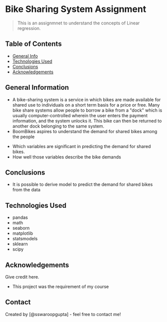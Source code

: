 # Bike Sharing System Assignment
> This is an assignmnet to understand the concepts of Linear regression.


## Table of Contents
* [General Info](#general-information)
* [Technologies Used](#technologies-used)
* [Conclusions](#conclusions)
* [Acknowledgements](#acknowledgements)

## General Information
- A bike-sharing system is a service in which bikes are made available for shared use to individuals on a short term basis for a price or free. Many bike share systems allow people to borrow a bike from a "dock" which is usually computer-controlled wherein the user enters the payment information, and the system unlocks it. This bike can then be returned to another dock belonging to the same system.
- BoomBikes aspires to understand the demand for shared bikes among the people
* Which variables are significant in predicting the demand for shared bikes.
* How well those variables describe the bike demands

## Conclusions
- It is possible to derive model to predict the demand for shared bikes from the data

## Technologies Used
- pandas
- math
- seaborn
- matplotlib
- statsmodels
- sklearn
- scipy

## Acknowledgements
Give credit here.
- This project was the requirement of my course

## Contact
Created by [@sswaroopgupta] - feel free to contact me!
